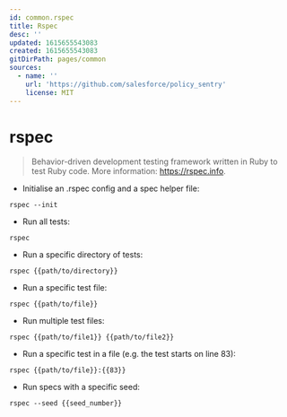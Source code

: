 ```yaml
---
id: common.rspec
title: Rspec
desc: ''
updated: 1615655543083
created: 1615655543083
gitDirPath: pages/common
sources:
  - name: ''
    url: 'https://github.com/salesforce/policy_sentry'
    license: MIT
---
```

# rspec

> Behavior-driven development testing framework written in Ruby to test Ruby code.
> More information: <https://rspec.info>.

- Initialise an .rspec config and a spec helper file:

`rspec --init`

- Run all tests:

`rspec`

- Run a specific directory of tests:

`rspec {{path/to/directory}}`

- Run a specific test file:

`rspec {{path/to/file}}`

- Run multiple test files:

`rspec {{path/to/file1}} {{path/to/file2}}`

- Run a specific test in a file (e.g. the test starts on line 83):

`rspec {{path/to/file}}:{{83}}`

- Run specs with a specific seed:

`rspec --seed {{seed_number}}`

